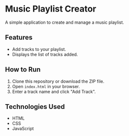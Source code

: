 # Music Playlist Creator

A simple application to create and manage a music playlist.

## Features

- Add tracks to your playlist.
- Displays the list of tracks added.

## How to Run

1. Clone this repository or download the ZIP file.
2. Open `index.html` in your browser.
3. Enter a track name and click "Add Track".

## Technologies Used

- HTML
- CSS
- JavaScript
